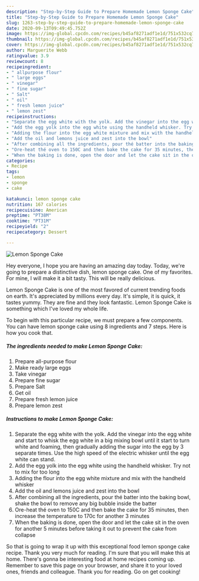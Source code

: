 ```yaml
---
description: "Step-by-Step Guide to Prepare Homemade Lemon Sponge Cake"
title: "Step-by-Step Guide to Prepare Homemade Lemon Sponge Cake"
slug: 1263-step-by-step-guide-to-prepare-homemade-lemon-sponge-cake
date: 2020-09-13T09:49:45.752Z
image: https://img-global.cpcdn.com/recipes/b45af8271adf1e1d/751x532cq70/lemon-sponge-cake-recipe-main-photo.jpg
thumbnail: https://img-global.cpcdn.com/recipes/b45af8271adf1e1d/751x532cq70/lemon-sponge-cake-recipe-main-photo.jpg
cover: https://img-global.cpcdn.com/recipes/b45af8271adf1e1d/751x532cq70/lemon-sponge-cake-recipe-main-photo.jpg
author: Marguerite Webb
ratingvalue: 3.9
reviewcount: 8
recipeingredient:
- " allpurpose flour"
- " large eggs"
- " vinegar"
- " fine sugar"
- " Salt"
- " oil"
- " fresh lemon juice"
- " lemon zest"
recipeinstructions:
- "Separate the egg white with the yolk. Add the vinegar into the egg white and start to whisk the egg white in a big mixing bowl until it start to turn white and foaming, then gradually adding the sugar into the egg by 3 separate times. Use the high speed of the electric whisker until the egg white can stand."
- "Add the egg yolk into the egg white using the handheld whisker. Try not to mix for too long"
- "Adding the flour into the egg white mixture and mix with the handheld whisker"
- "Add the oil and lemons juice and zest into the bowl"
- "After combining all the ingredients, pour thé batter into the baking bowl, shake the bowl to remove any big bubble inside the batter"
- "Ore-heat thé oven to 150C and then bake the cake for 35 minutes, then increase the temperature to 170c for another 3 minutes"
- "When the baking is done, open the door and let the cake sit in the oven for another 5 minutes before taking it out to prevent the cake from collapse"
categories:
- Recipe
tags:
- lemon
- sponge
- cake

katakunci: lemon sponge cake 
nutrition: 167 calories
recipecuisine: American
preptime: "PT38M"
cooktime: "PT31M"
recipeyield: "2"
recipecategory: Dessert

---
```



![Lemon Sponge Cake](https://img-global.cpcdn.com/recipes/b45af8271adf1e1d/751x532cq70/lemon-sponge-cake-recipe-main-photo.jpg)

Hey everyone, I hope you are having an amazing day today. Today, we're going to prepare a distinctive dish, lemon sponge cake. One of my favorites. For mine, I will make it a bit tasty. This will be really delicious.



Lemon Sponge Cake is one of the most favored of current trending foods on earth. It's appreciated by millions every day. It's simple, it is quick, it tastes yummy. They are fine and they look fantastic. Lemon Sponge Cake is something which I've loved my whole life.


To begin with this particular recipe, we must prepare a few components. You can have lemon sponge cake using 8 ingredients and 7 steps. Here is how you cook that.

<!--inarticleads1-->

##### The ingredients needed to make Lemon Sponge Cake:

1. Prepare  all-purpose flour
1. Make ready  large eggs
1. Take  vinegar
1. Prepare  fine sugar
1. Prepare  Salt
1. Get  oil
1. Prepare  fresh lemon juice
1. Prepare  lemon zest




<!--inarticleads2-->

##### Instructions to make Lemon Sponge Cake:

1. Separate the egg white with the yolk. Add the vinegar into the egg white and start to whisk the egg white in a big mixing bowl until it start to turn white and foaming, then gradually adding the sugar into the egg by 3 separate times. Use the high speed of the electric whisker until the egg white can stand.
1. Add the egg yolk into the egg white using the handheld whisker. Try not to mix for too long
1. Adding the flour into the egg white mixture and mix with the handheld whisker
1. Add the oil and lemons juice and zest into the bowl
1. After combining all the ingredients, pour thé batter into the baking bowl, shake the bowl to remove any big bubble inside the batter
1. Ore-heat thé oven to 150C and then bake the cake for 35 minutes, then increase the temperature to 170c for another 3 minutes
1. When the baking is done, open the door and let the cake sit in the oven for another 5 minutes before taking it out to prevent the cake from collapse




So that is going to wrap it up with this exceptional food lemon sponge cake recipe. Thank you very much for reading. I'm sure that you will make this at home. There's gonna be interesting food at home recipes coming up. Remember to save this page on your browser, and share it to your loved ones, friends and colleague. Thank you for reading. Go on get cooking!

